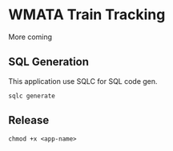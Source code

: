 # WMATA Train Tracking

More coming

## SQL Generation

This application use SQLC for SQL code gen.

`sqlc generate`

## Release

`chmod +x <app-name>`
